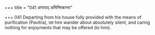 +++
title = "041 अगाराद् अभिनिष्क्रान्तः"

+++
041	Departing from his house fully provided with the means of purification (Pavitra), let him wander about absolutely silent, and caring nothing for enjoyments that may be offered (to him).